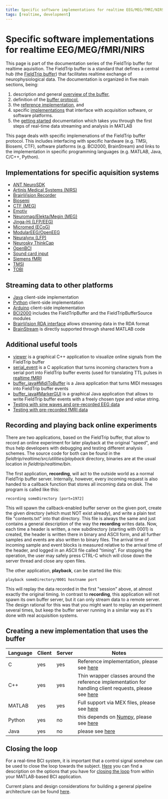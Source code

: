 ```yaml
---
title: Specific software implementations for realtime EEG/MEG/fMRI/NIRS
tags: [realtime, development]
---
```


# Specific software implementations for realtime EEG/MEG/fMRI/NIRS

This page is part of the documentation series of the FieldTrip buffer for realtime aquisition. The FieldTrip buffer is a standard that defines a central hub (the [FieldTrip buffer](/development/realtime)) that facilitates realtime exchange of neurophysiological data. The documentation is organized in five main sections, being:

1.  description and general [overview of the buffer](/development/realtime/buffer_overview),
2.  definition of the [buffer protocol](/development/realtime/buffer_protocol),
3.  the [reference implementation](/development/realtime/reference_implementation), and
4.  specific [implementations](/development/realtime/implementation) that interface with acquisition software, or software platforms.
5.  the [getting started](/getting_started/realtime) documentation which takes you through the first steps of real-time data streaming and analysis in MATLAB

This page deals with specific implemenations of the FieldTrip buffer protocol. This includes interfacing with specific hardware (e.g. TMSi, Biosemi, CTF), software platforms (e.g. BCI2000, BrainStream) and links to the implementation in specific programming languages (e.g. MATLAB, Java, C/C++, Python).

## Implementations for specific aquisition systems

- [ANT NeuroSDK](/development/realtime/neurosdk)
- [Artinis Medical Systems (NIRS)](/development/realtime/artinis)
- [BrainVision Recorder](/development/realtime/rda)
- [Biosemi](/development/realtime/biosemi)
- [CTF (MEG)](/development/realtime/ctf)
- [Emotiv](/development/realtime/emotiv)
- [Neuromag/Elekta/Megin (MEG)](/development/realtime/neuromag)
- [Jinga-Hi (LFP/EEG)](/development/realtime/jinga-hi)
- [Micromed (ECoG)](/development/realtime/micromed)
- [ModularEEG/OpenEEG](/development/realtime/modulareeg)
- [Neuralynx (LFP)](/development/realtime/neuralynx)
- [Neurosky ThinkCap](/development/realtime/neurosky)
- [OpenBCI](/development/realtime/openbci)
- [Sound card input](/development/realtime/audio2ft)
- [Siemens fMRI](/development/realtime/fmri)
- [TMSI](/development/realtime/tmsi)
- [TOBI](/development/realtime/tobi)

## Streaming data to other platforms

- [Java](/development/realtime/buffer_java) client-side implementation
- [Python](/development/realtime/buffer_python) client-side implementation
- [Arduino](/development/realtime/arduino) client-side implementation
- [BCI2000](/development/realtime/bci2000) includes the FieldTripBuffer and the FieldTripBufferSource modules
- [BrainVision RDA interface](/development/realtime/rda) allows streaming data in the RDA format
- [BrainStream](/development/realtime/brainstream) is directly supported through shared MATLAB code

## Additional useful tools

- [viewer](/development/realtime/viewer) is a graphical C++ application to visualize online signals from the FieldTrip buffer
- [serial_event](/development/realtime/serial_event) is a C application that turns incoming characters from a serial port into FieldTrip buffer events (used for translating TTL pulses in [realtime fMRI](/development/realtime/fmri))
- [buffer_java#MidiToBuffer](/development/realtime/buffer_java#MidiToBuffer) is a Java application that turns MIDI messages into FieldTrip buffer events
- [buffer_java#MarkerGUI](/development/realtime/buffer_java#MarkerGUI) is a graphical Java application that allows to write FieldTrip buffer events with a freely chosen _type_ and _value_ string.
- [Testing with sine waves and pre-recorded EEG data](/development/realtime/eeg)
- [Testing with pre-recorded fMRI data](/development/realtime/fmri#testing_with_pre-recorded_fmri_data)

## Recording and playing back online experiments

There are two applications, based on the FieldTrip buffer, that allow to record an online experiment for later playback at the original "speed", and thus help developers with debugging and testing different analysis schemes. The source code for both can be found in the _fieldtrip/realtime/src/utilities/playback_ directory, binaries are at the usual location in _fieldtrip/realtime/bin_.

The first application, **recording**, will act to the outside world as a normal FieldTrip buffer server. Internally, however, every incoming request is also handed to a callback function that stores all incoming data on disk. The program is called like this:

    recording someDirectory [port=1972]

This will spawn the callback-enabled buffer server on the given port, create the given directory (which must NOT exist already), and write a plain text file "contents.txt" into that directory. This file is always the same and just contains a general description of the way the **recording** writes data. Now, each time a header is written, a new subdirectory (starting with 0001) is created, the header is written there in binary and ASCII form, and all further samples and events are also written to binary files. The arrival time of incoming sample and event blocks is measured relative to the arrival time of the header, and logged in an ASCII file called "timing". For stopping the operation, the user may safely press CTRL-C which will close down the server thread and close any open files.

The other application, **playback**, can be started like this:

    playback someDirectory/0001 hostname port

This will replay the data recorded in the first "session" above, at almost exactly the original timing. In contrast to **recording**, this application will not spawn its own buffer server, but it can only stream data to a remote server. The design rational for this was that you might want to replay an experiment several times, but keep the buffer server running in a similar way as it's done with real acquisition systems.

## Creating a new implementation that uses the buffer

| Language | Client | Server | Notes                                                                                                                                      |
| -------- | ------ | ------ | ------------------------------------------------------------------------------------------------------------------------------------------ |
| C        | yes    | yes    | Reference implementation, please see [here](/development/realtime/buffer_c)                                                                |
| C++      | yes    | yes    | Thin wrapper classes around the reference implementation for handling client requests, please see [here](/development/realtime/buffer_cpp) |
| MATLAB   | yes    | yes    | Full support via MEX files, please see [here](/development/realtime/buffer_matlab)                                                         |
| Python   | yes    | no     | this depends on [Numpy](http://numpy.scipy.org), please see [here](/development/realtime/buffer_python)                                    |
| Java     | yes    | no     | please see [here](/development/realtime/buffer_java)                                                                                       |

## Closing the loop

For a real-time BCI system, it is important that a control signal somehow can be used to close the loop towards the subject. [Here](/development/realtime/closing_the_loop) you can find a description on the options that you have for [closing the loop](/development/realtime/closing_the_loop) from within your MATLAB-based BCI application.

Current plans and design considerations for building a general pipeline architecture can be found [here](/development/realtime/pipeline).
